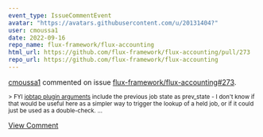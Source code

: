 ```yaml
---
event_type: IssueCommentEvent
avatar: "https://avatars.githubusercontent.com/u/20131404?"
user: cmoussa1
date: 2022-09-16
repo_name: flux-framework/flux-accounting
html_url: https://github.com/flux-framework/flux-accounting/pull/273
repo_url: https://github.com/flux-framework/flux-accounting
---
```


<a href='https://github.com/cmoussa1' target='_blank'>cmoussa1</a> commented on issue <a href='https://github.com/flux-framework/flux-accounting/pull/273' target='_blank'>flux-framework/flux-accounting#273</a>.

<small>> FYI [jobtap plugin arguments](https://flux-framework.readthedocs.io/projects/flux-core/en/latest/man7/flux-jobtap-plugins.html#jobtap-plugin-arguments) include the previous job state as prev_state - I don't know if that would be useful here as a simpler way to trigger the lookup of a held job, or if it could just be used as a double-check....</small>

<a href='https://github.com/flux-framework/flux-accounting/pull/273' target='_blank'>View Comment</a>